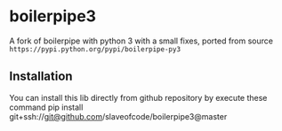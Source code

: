 # boilerpipe3
A fork of boilerpipe with python 3 with a small fixes, ported from source `https://pypi.python.org/pypi/boilerpipe-py3`

## Installation
You can install this lib directly from github repository by execute these command
    pip install git+ssh://git@github.com/slaveofcode/boilerpipe3@master
